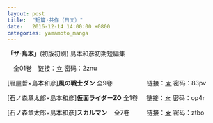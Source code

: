 ```yaml
---
layout: post
title:  "短篇·共作（日文）"
date:   2016-12-14 14:00:00 +0800
categories: yamamoto_manga
---
```


**「ザ·島本」**(初版初刷) 島本和彦初期短編集

　全01巻　链接：[☆](http://pan.baidu.com/s/1bpA2rKz) 密码：2znu


[雁屋哲×島本和彦]**風の戦士ダン** 全9卷                    链接：[☆](http://pan.baidu.com/s/1eSob8wM) 密码：83pv

[石ノ森章太郎×島本和彦]**仮面ライダーZO** 全1卷     链接：[☆](http://pan.baidu.com/s/1jIpptlk) 密码：op4r

[石ノ森章太郎×島本和彦]**スカルマン**    全7卷          链接：[☆](http://pan.baidu.com/s/1hsfPWHI) 密码：ztbo